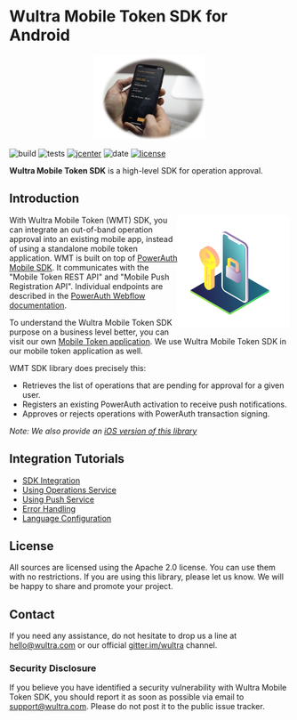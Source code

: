 # Wultra Mobile Token SDK for Android

<!-- begin remove -->
<p align="center"><img src="docs/images/intro.png" alt="react native chat" width="40%" /></p>

![build](https://github.com/wultra/mtoken-sdk-android/workflows/build/badge.svg)
![tests](https://github.com/wultra/mtoken-sdk-android/workflows/tests/badge.svg)
[![jcenter](https://img.shields.io/bintray/v/lime-company/WultraMobileTokenSDK/com.wultra.android.mtokensdk)](https://bintray.com/lime-company/WultraMobileTokenSDK/com.wultra.android.mtokensdk?tab=overview)
![date](https://img.shields.io/github/release-date/wultra/mtoken-sdk-android)
[![license](https://img.shields.io/github/license/wultra/mtoken-sdk-android)](LICENSE)

__Wultra Mobile Token SDK__ is a high-level SDK for operation approval.
<!-- end -->

## Introduction
<!-- begin remove -->
<img align="right" src="docs/images/il-mobile-token.svg" width="40%" />
<!-- end -->
 
With Wultra Mobile Token (WMT) SDK, you can integrate an out-of-band operation approval into an existing mobile app, instead of using a standalone mobile token application. WMT is built on top of [PowerAuth Mobile SDK](https://github.com/wultra/powerauth-mobile-sdk). It communicates with the "Mobile Token REST API" and "Mobile Push Registration API". Individual endpoints are described in the [PowerAuth Webflow documentation](https://github.com/wultra/powerauth-webflow/).

To understand the Wultra Mobile Token SDK purpose on a business level better, you can visit our own [Mobile Token application](https://www.wultra.com/mobile-token). We use Wultra Mobile Token SDK in our mobile token application as well.

WMT SDK library does precisely this:

- Retrieves the list of operations that are pending for approval for a given user.
- Registers an existing PowerAuth activation to receive push notifications.
- Approves or rejects operations with PowerAuth transaction signing.

_Note: We also provide an [iOS version of this library](https://github.com/wultra/mtoken-sdk-ios)_

## Integration Tutorials
- [SDK Integration](docs/SDK-Integration.md)
- [Using Operations Service](docs/Using-Operations-Service.md)
- [Using Push Service](docs/Using-Push-Service.md)
- [Error Handling](docs/Error-Handling.md)
- [Language Configuration](docs/Language-Configuration.md)

## License

All sources are licensed using the Apache 2.0 license. You can use them with no restrictions. If you are using this library, please let us know. We will be happy to share and promote your project.

## Contact

If you need any assistance, do not hesitate to drop us a line at [hello@wultra.com](mailto:hello@wultra.com) or our official [gitter.im/wultra](https://gitter.im/wultra) channel.

### Security Disclosure

If you believe you have identified a security vulnerability with Wultra Mobile Token SDK, you should report it as soon as possible via email to [support@wultra.com](mailto:support@wultra.com). Please do not post it to the public issue tracker.
